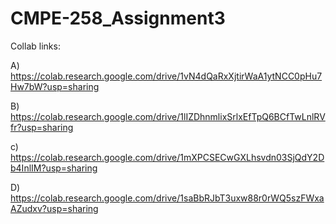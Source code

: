 # CMPE-258_Assignment3 

Collab links:

A) https://colab.research.google.com/drive/1vN4dQaRxXjtirWaA1ytNCC0pHu7Hw7bW?usp=sharing

B) https://colab.research.google.com/drive/1lIZDhnmlixSrlxEfTpQ6BCfTwLnlRVfr?usp=sharing

c) https://colab.research.google.com/drive/1mXPCSECwGXLhsvdn03SjQdY2Db4InlIM?usp=sharing

D) https://colab.research.google.com/drive/1saBbRJbT3uxw88r0rWQ5szFWxaAZudxv?usp=sharing
